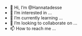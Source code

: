 - 👋 Hi, I’m @Hannatadesse
- 👀 I’m interested in ...
- 🌱 I’m currently learning ...
- 💞️ I’m looking to collaborate on ...
- 📫 How to reach me ...

<!---
Hannatadesse/Hannatadesse is a ✨ special ✨ repository because its `README.md` (this file) appears on your GitHub profile.
You can click the Preview link to take a look at your changes.
--->
